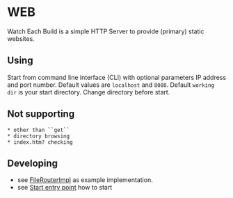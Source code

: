 # WEB

Watch Each Build is a simple HTTP Server to provide (primary) static websites.

## Using

Start from command line interface (CLI) with optional parameters IP address and port number. Default values are ``localhost`` and ``8080``. Default ``working dir`` is your start directory. Change directory before start.

## Not supporting

    * other than ``get``
    * directory browsing
    * index.htm? checking

## Developing

   * see [FileRouterImpl](./Sources/libWeb/Internal/FileRouterImpl.swift) as example implementation.
   * see [Start entry point](./Sources/web/main.swift) how to start
